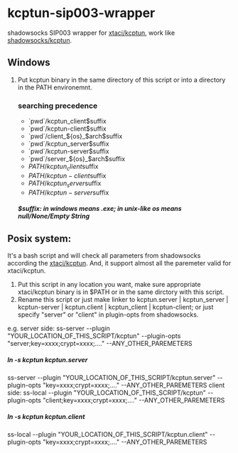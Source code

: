 # kcptun-sip003-wrapper
shadowsocks SIP003 wrapper for [xtaci/kcptun](https://github.com/xtaci/kcptun/releases/latest), work like [shadowsocks/kcptun](https://github.com/shadowsocks/kcptun/releases/tag/v20170718).

## Windows
1. Put kcptun binary in the same directory of this script or into a directory in the PATH environemnt.
   ### searching precedence
   - \`pwd\`/kcptun_client$suffix
   - \`pwd\`/kcptun-client$suffix
   - \`pwd\`/client_${os}_$arch$suffix
   - \`pwd\`/kcptun_server$suffix
   - \`pwd\`/kcptun-server$suffix
   - \`pwd\`/server_${os}_$arch$suffix
   - $PATH/kcptun_client$suffix
   - $PATH/kcptun-client$suffix
   - $PATH/kcptun_server$suffix
   - $PATH/kcptun-server$suffix

   ##### $suffix: in windows means .exe; in unix-like os means null/None/Empty String
## Posix system:
It's a bash script and will check all parameters from shadowsocks according the [xtaci/kcptun](https://github.com/xtaci/kcptun). And, it support almost all the paremeter valid for xtaci/kcptun.
1. Put this script in any location you want, make sure appropriate xtaci/kcptun binary is in $PATH or in the same dirctory with this script.
2. Rename this script or just make linker to kcptun.server | kcptun_server | kcptun-server | kcptun.client | kcptun_client | kcptun-client; or just specify "server" or "client" in plugin-opts from shadowsocks.

e.g.
server side:
ss-server --plugin "YOUR_LOCATION_OF_THIS_SCRIPT/kcptun" --plugin-opts "server;key=xxxx;crypt=xxxx;...." --ANY_OTHER_PAREMETERS
##### ln -s kcptun kcptun.server
ss-server --plugin "YOUR_LOCATION_OF_THIS_SCRIPT/kcptun.server" --plugin-opts "key=xxxx;crypt=xxxx;...." --ANY_OTHER_PAREMETERS
client side:
ss-local --plugin "YOUR_LOCATION_OF_THIS_SCRIPT/kcptun" --plugin-opts "client;key=xxxx;crypt=xxxx;...." --ANY_OTHER_PAREMETERS
##### ln -s kcptun kcptun.client
ss-local --plugin "YOUR_LOCATION_OF_THIS_SCRIPT/kcptun.client" --plugin-opts "key=xxxx;crypt=xxxx;...." --ANY_OTHER_PAREMETERS
